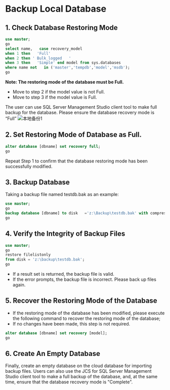 # Backup Local Database

## 1. Check Database Restoring Mode
```SQL
use master;
go
select name,   case recovery_model
when 1 then   'Full'
when 2 then ' Bulk_logged   '
when 3 then   'Simple' end model from sys.databases
where name not   in ('master','tempdb','model','msdb');
go
```

**Note: The restoring mode of the database must be Full.**
- Move to step 2 if the model value is not Full.
- Move to step 3 if the model value is Full.

The user can use SQL Server Management Studio client tool to make full backup for the database. Please ensure the database recovery mode is “Full”
![本地备份1](../../../../../image/RDS/Backup-Local-Database-1.png)

## 2. Set Restoring Mode of Database as Full.
```SQL
alter database [dbname] set recovery full;
go
```

Repeat Step 1 to confirm that the database restoring mode has been successfully modified.

## 3. Backup Database
Taking a backup file named testdb.bak as an example:
```SQL
use master;
go
backup database [dbname] to disk   ='z:\Backup\testdb.bak' with compression,init,stats=5;
go
```
## 4. Verify the Integrity of Backup Files
```SQL
use master;
go
restore filelistonly 
from disk = 'z:\backup\testdb.bak';
go
```
- If a result set is returned, the backup file is valid.
- If the error prompts, the backup file is incorrect. Please back up files again.



## 5. Recover the Restoring Mode of the Database
- If the restoring mode of the database has been modified, please execute the following command to recover the restoring mode of the database;
- If no changes have been made, this step is not required.
```SQL
alter database [dbname] set recovery [model];
go
```


## 6. Create An Empty Database
Finally, create an empty database on the cloud database for importing backup files.
Users can also use the JCS for SQL Server Management Studio client tool to make a full backup of the database, and, at the same time, ensure that the database recovery mode is "Complete".
